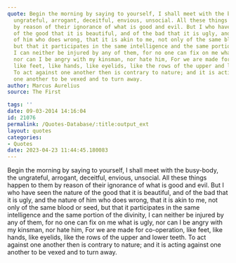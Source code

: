 ```yaml
---
quote: Begin the morning by saying to yourself, I shall meet with the busy-body, the
  ungrateful, arrogant, deceitful, envious, unsocial. All these things happen to them
  by reason of their ignorance of what is good and evil. But I who have seen the nature
  of the good that it is beautiful, and of the bad that it is ugly, and the nature
  of him who does wrong, that it is akin to me, not only of the same blood or seed,
  but that it participates in the same intelligence and the same portion of the divinity,
  I can neither be injured by any of them, for no one can fix on me what is ugly,
  nor can I be angry with my kinsman, nor hate him, For we are made for co-operation,
  like feet, like hands, like eyelids, like the rows of the upper and lower teeth.
  To act against one another then is contrary to nature; and it is acting against
  one another to be vexed and to turn away.
author: Marcus Aurelius
source: The First

tags: ''
date: 09-03-2014 14:16:04
id: 21076
permalink: /Quotes-Database/:title:output_ext
layout: quotes
categories:
- Quotes
date: 2023-04-23 11:44:45.180083
---
```

Begin the morning by saying to yourself, I shall meet with the busy-body, the ungrateful, arrogant, deceitful, envious, unsocial. All these things happen to them by reason of their ignorance of what is good and evil. But I who have seen the nature of the good that it is beautiful, and of the bad that it is ugly, and the nature of him who does wrong, that it is akin to me, not only of the same blood or seed, but that it participates in the same intelligence and the same portion of the divinity, I can neither be injured by any of them, for no one can fix on me what is ugly, nor can I be angry with my kinsman, nor hate him, For we are made for co-operation, like feet, like hands, like eyelids, like the rows of the upper and lower teeth. To act against one another then is contrary to nature; and it is acting against one another to be vexed and to turn away.